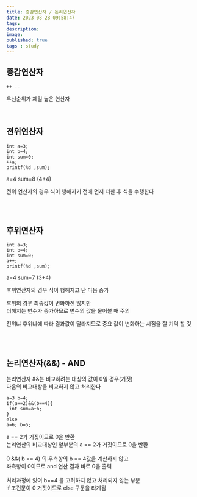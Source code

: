 ```yaml
---
title: 증감연산자 / 논리연산자 
date: 2023-08-28 09:58:47 
tags: 
description:
image: 
published: true
tags : study
---
```


## 증감연산자
```
++ --
```
우선순위가 제일  높은 연산자
<br>

<br>

## 전위연산자

```
int a=3;
int b=4;
int sum=0;
++a;
printf(%d ,sum);
```

a=4
sum=8 (4+4)

전위 연산자의 경우
식이 행해지기 전에 먼저 더한 후 식을 수행한다

<br><br>


## 후위연산자
```
int a=3;
int b=4;
int sum=0;
a++;
printf(%d ,sum);
```
a=4
sum=7  (3+4)

후위연산자의 경우 
식이 행해지고 난 다음 증가

후위의 경우 최종값이 변화하진 않지만 
<br>더해지는 변수가 증가하므로 변수의 값을 물어볼 때 주의



전위냐 후위냐에 따라 결과값이 달라지므로 중요
값이 변화하는 시점을 잘 기억 할 것

<br><br>


## 논리연산자(&&) - AND

논리연산자 &&는
비교하려는 대상의 값이 0일 경우(거짓)<br>
다음의 비교대상을 비교하지 않고 처리한다

```
a=3 b=4;
if(a==2)&&(b==4){
 int sum=a+b;
}
else
a=6; b=5;
```

a == 2가 거짓이므로 0을 반환<br>
논리연산의 비교대상인 앞부분의 a == 2가 거짓이므로 0을 반환<br><br>
0  &&( b == 4) 의 우측항의 b == 4값을 계산하지 않고<br>
좌측항이 0이므로 and 연산 결과 바로 0을 출력<br><br>
처리과정에 있어 b==4 를 고려하지 않고 처리되지 않는 부분<br>
if 조건문이 0 거짓이므로 else 구문을 타게됨<br>









